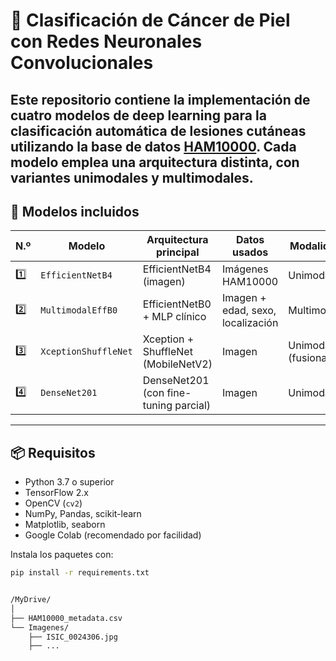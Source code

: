 # 🧬 Clasificación de Cáncer de Piel con Redes Neuronales Convolucionales

Este repositorio contiene la implementación de **cuatro modelos de deep learning** para la clasificación automática de lesiones cutáneas utilizando la base de datos **[HAM10000](https://www.kaggle.com/datasets/kmader/skin-cancer-mnist-ham10000)**. Cada modelo emplea una arquitectura distinta, con variantes unimodales y multimodales.
---

## 🧪 Modelos incluidos

| N.º | Modelo | Arquitectura principal | Datos usados | Modalidad |
|-----|--------|-------------------------|--------------|-----------|
| 1️⃣ | `EfficientNetB4` | EfficientNetB4 (imagen) | Imágenes HAM10000 | Unimodal |
| 2️⃣ | `MultimodalEffB0` | EfficientNetB0 + MLP clínico | Imagen + edad, sexo, localización | Multimodal |
| 3️⃣ | `XceptionShuffleNet` | Xception + ShuffleNet (MobileNetV2) | Imagen | Unimodal (fusionado) |
| 4️⃣ | `DenseNet201` | DenseNet201 (con fine-tuning parcial) | Imagen | Unimodal |

---

## 📦 Requisitos

- Python 3.7 o superior
- TensorFlow 2.x
- OpenCV (`cv2`)
- NumPy, Pandas, scikit-learn
- Matplotlib, seaborn
- Google Colab (recomendado por facilidad)

Instala los paquetes con:

```bash
pip install -r requirements.txt


/MyDrive/
│
├── HAM10000_metadata.csv
└── Imagenes/
    ├── ISIC_0024306.jpg
    ├── ...

